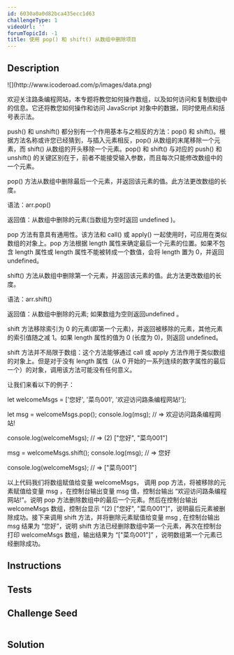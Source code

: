 ```yaml
---
id: 6030a0a0d82bca435ecc1d63
challengeType: 1
videoUrl: ''
forumTopicId: -1
title: 使用 pop() 和 shift() 从数组中删除项目
---
```


## Description
<section id='description'>
![](http://www.icoderoad.com/p/images/data.png)

欢迎关注路条编程网站，本专题将教您如何操作数组，以及如何访问和复制数组中的信息。它还将教您如何操作和访问 JavaScript 对象中的数据，同时使用点和括号表示法。

push() 和 unshift() 都分别有一个作用基本与之相反的方法：pop() 和 shift()。根据方法名称或许您已经猜到，与插入元素相反，pop() 从数组的末尾移除一个元素，而 shift() 从数组的开头移除一个元素。pop() 和 shift() 与对应的 push() 和 unshift() 的关键区别在于，前者不能接受输入参数，而且每次只能修改数组中的一个元素。

pop() 方法从数组中删除最后一个元素，并返回该元素的值。此方法更改数组的长度。

语法：arr.pop()

返回值：从数组中删除的元素(当数组为空时返回 undefined )。

pop 方法有意具有通用性。该方法和 call() 或 apply() 一起使用时，可应用在类似数组的对象上。pop 方法根据 length 属性来确定最后一个元素的位置。如果不包含 length 属性或 length 属性不能被转成一个数值，会将 length 置为 0，并返回 undefined。

shift() 方法从数组中删除第一个元素，并返回该元素的值。此方法更改数组的长度。

语法：arr.shift()

返回值：从数组中删除的元素; 如果数组为空则返回undefined 。 

shift 方法移除索引为 0 的元素(即第一个元素)，并返回被移除的元素，其他元素的索引值随之减 1。如果 length 属性的值为 0 (长度为 0)，则返回 undefined。

shift 方法并不局限于数组：这个方法能够通过 call 或 apply 方法作用于类似数组的对象上。但是对于没有 length 属性（从 0 开始的一系列连续的数字属性的最后一个）的对象，调用该方法可能没有任何意义。


让我们来看以下的例子：

let welcomeMsgs = ['您好', '菜鸟001', '欢迎访问路条编程网站!'];

let msg = welcomeMsgs.pop();
console.log(msg);
// => 欢迎访问路条编程网站!

console.log(welcomeMsgs);
// => (2) ["您好", "菜鸟001"]

msg = welcomeMsgs.shift();
console.log(msg);
// => 您好

console.log(welcomeMsgs);
// => ["菜鸟001"]

以上代码我们将数组赋值给变量 welcomeMsgs， 调用 pop 方法，将被移除的元素赋值给变量 msg ，在控制台输出变量 msg 值，控制台输出 “欢迎访问路条编程网站!”。说明 pop 方法删除数组中的最后一个元素。然后在控制台输出 welcomeMsgs 数组，控制台显示 “(2) ["您好", "菜鸟001"]”，说明最后元素被删除成功。接下来调用 shift 方法，并将删除元素赋值给变量 msg , 在控制台输出 msg 结果为 “您好”，说明 shift 方法已经删除数组中第一个元素，再次在控制台打印 welcomeMsgs 数组，输出结果为 “["菜鸟001"]” ，说明数组第一个元素已经删除成功。


</section>

## Instructions
<section id='instructions'>

</section>

## Tests
<section id='tests'>

</section>

## Challenge Seed
<section id='challengeSeed'>

<div id='js-seed'>

```js

```

</div>



</section>

## Solution
<section id='solution'>


</section>
